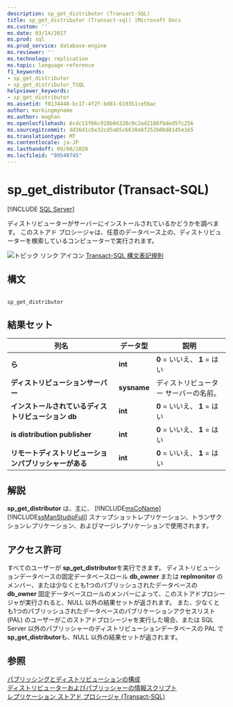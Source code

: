 ```yaml
---
description: sp_get_distributor (Transact-SQL)
title: sp_get_distributor (Transact-sql) |Microsoft Docs
ms.custom: ''
ms.date: 03/14/2017
ms.prod: sql
ms.prod_service: database-engine
ms.reviewer: ''
ms.technology: replication
ms.topic: language-reference
f1_keywords:
- sp_get_distributor
- sp_get_distributor_TSQL
helpviewer_keywords:
- sp_get_distributor
ms.assetid: f0134448-bc17-4f2f-bd81-619351ce56ac
author: markingmyname
ms.author: maghan
ms.openlocfilehash: 6cdc15f66c918b0d320c9c2ad2106fbded5fc256
ms.sourcegitcommit: dd36d1cbe32cd5a65c6638e8f252b0bd8145e165
ms.translationtype: MT
ms.contentlocale: ja-JP
ms.lasthandoff: 09/08/2020
ms.locfileid: "89549745"
---
```

# <a name="sp_get_distributor-transact-sql"></a>sp_get_distributor (Transact-SQL)
[!INCLUDE [SQL Server](../../includes/applies-to-version/sqlserver.md)]

  ディストリビューターがサーバーにインストールされているかどうかを調べます。 このストアド プロシージャは、任意のデータベース上の、ディストリビューターを検索しているコンピューターで実行されます。  
  
 ![トピック リンク アイコン](../../database-engine/configure-windows/media/topic-link.gif "トピック リンク アイコン") [Transact-SQL 構文表記規則](../../t-sql/language-elements/transact-sql-syntax-conventions-transact-sql.md)  
  
## <a name="syntax"></a>構文  
  
```  
  
sp_get_distributor   
```  
  
## <a name="result-sets"></a>結果セット  
  
|列名|データ型|説明|  
|-----------------|---------------|-----------------|  
|**ら**|**int**|**0** = いいえ、 **1** = はい|  
|**ディストリビューションサーバー**|**sysname**|ディストリビューター サーバーの名前。|  
|**インストールされているディストリビューション db**|**int**|**0** = いいえ、 **1** = はい|  
|**is distribution publisher**|**int**|**0** = いいえ、 **1** = はい|  
|**リモートディストリビューションパブリッシャーがある**|**int**|**0** = いいえ、 **1** = はい|  
  
## <a name="remarks"></a>解説  
 **sp_get_distributor** は、主に、 [!INCLUDE[msCoName](../../includes/msconame-md.md)] [!INCLUDE[ssManStudioFull](../../includes/ssmanstudiofull-md.md)] スナップショットレプリケーション、トランザクションレプリケーション、およびマージレプリケーションで使用されます。  
  
## <a name="permissions"></a>アクセス許可  
 すべてのユーザーが **sp_get_distributor**を実行できます。 ディストリビューションデータベースの固定データベースロール **db_owner** または **replmonitor** のメンバー、または少なくとも1つのパブリッシュされたデータベースの **db_owner** 固定データベースロールのメンバーによって、このストアドプロシージャが実行されると、NULL 以外の結果セットが返されます。 また、少なくとも1つのパブリッシュされたデータベースのパブリケーションアクセスリスト (PAL) のユーザーがこのストアドプロシージャを実行した場合、または SQL Server 以外のパブリッシャーのディストリビューションデータベースの PAL で **sp_get_distributor**も、NULL 以外の結果セットが返されます。  
  
## <a name="see-also"></a>参照  
 [パブリッシングとディストリビューションの構成](../../relational-databases/replication/configure-publishing-and-distribution.md)   
 [ディストリビューターおよびパブリッシャーの情報スクリプト](../../relational-databases/replication/administration/distributor-and-publisher-information-script.md)   
 [レプリケーション ストアド プロシージャ &#40;Transact-SQL&#41;](../../relational-databases/system-stored-procedures/replication-stored-procedures-transact-sql.md)  
  
  
